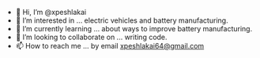 - 👋 Hi, I’m @xpeshlakai
- 👀 I’m interested in ... electric vehicles and battery manufacturing.
- 🌱 I’m currently learning ... about ways to improve battery manufacturing.
- 💞️ I’m looking to collaborate on ... writing code.
- 📫 How to reach me ... by email xpeshlakai64@gmail.com

<!---
xpeshlakai/xpeshlakai is a ✨ special ✨ repository because its `README.md` (this file) appears on your GitHub profile.
You can click the Preview link to take a look at your changes.
--->

